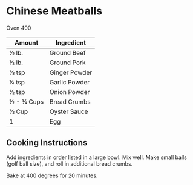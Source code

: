 # Chinese Meatballs

Oven 400

|Amount|Ingredient|
|----|----|
½ lb. | Ground Beef
½ lb. | Ground Pork
⅛ tsp | Ginger Powder
¼ tsp | Garlic Powder
½ tsp | Onion Powder
½ - ¾ Cups | Bread Crumbs
½ Cup | Oyster Sauce
1 | Egg

## Cooking Instructions

Add ingredients in order listed in a large bowl.
Mix well.
Make small balls (golf ball size), and roll in additional bread crumbs.

Bake at 400 degrees for 20 minutes.
